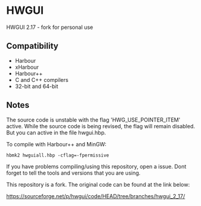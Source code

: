 # HWGUI
HWGUI 2.17 - fork for personal use

## Compatibility

* Harbour  
* xHarbour  
* Harbour++  
* C and C++ compilers  
* 32-bit and 64-bit  

## Notes

The source code is unstable with the flag 'HWG_USE_POINTER_ITEM' active. While the source code
is being revised, the flag will remain disabled. But you can active in the file hwgui.hbp.

To compile with Harbour++ and MinGW:  

```
hbmk2 hwguiall.hbp -cflag=-fpermissive
```

If you have problems compiling/using this repository, open a issue. Dont forget to tell the tools and versions that you are using.

This repository is a fork. The original code can be found at the link below:

https://sourceforge.net/p/hwgui/code/HEAD/tree/branches/hwgui_2_17/
